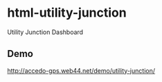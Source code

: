 # html-utility-junction
Utility Junction Dashboard

## Demo

http://accedo-gps.web44.net/demo/utility-junction/
